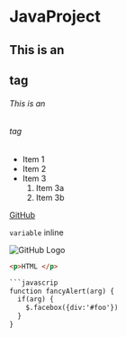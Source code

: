 # JavaProject
## This is an <h2> tag
###### This is an <h6> tag

* Item 1
* Item 2
* Item 3
   1. Item 3a
   1. Item 3b

[GitHub](http://github.com)

`variable` inline

![GitHub Logo](/images/logo.png)


```html
<p>HTML </p>

```javascrip
function fancyAlert(arg) {
  if(arg) {
    $.facebox({div:'#foo'})
  }
}





